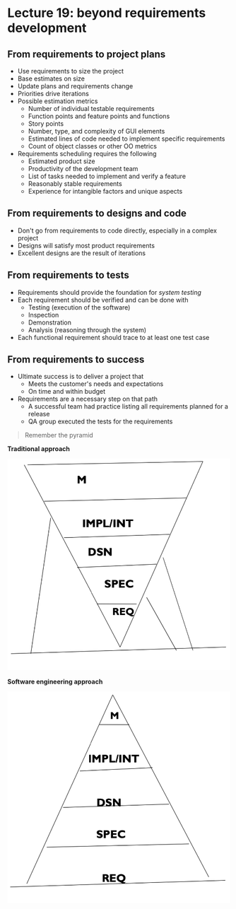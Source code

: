 # Lecture 19: beyond requirements development

## From requirements to project plans

- Use requirements to size the project
- Base estimates on size
- Update plans and requirements change
- Priorities drive iterations
- Possible estimation metrics
  - Number of individual testable requirements
  - Function points and feature points and functions
  - Story points
  - Number, type, and complexity of GUI elements
  - Estimated lines of code needed to implement specific requirements
  - Count of object classes or other OO metrics
- Requirements scheduling requires the following
  - Estimated product size
  - Productivity of the development team
  - List of tasks needed to implement and verify a feature
  - Reasonably stable requirements
  - Experience for intangible factors and unique aspects

## From requirements to designs and code

- Don't go from requirements to code directly, especially in a complex project
- Designs will satisfy most product requirements
- Excellent designs are the result of iterations

## From requirements to tests

- Requirements should provide the foundation for *system testing*
- Each requirement should be verified and can be done with
  - Testing (execution of the software)
  - Inspection
  - Demonstration
  - Analysis (reasoning through the system)
- Each functional requirement should trace to at least one test case

## From requirements to success

- Ultimate success is to deliver a project that
  - Meets the customer's needs and expectations
  - On time and within budget
- Requirements are a necessary step on that path
  - A successful team had practice listing all requirements planned for a release
  - QA group executed the tests for the requirements

> Remember the pyramid

**Traditional approach**

![Wrong pyramid](./figures/traditional-pyramid.png)

**Software engineering approach**

![Right pyramid](./figures/new-pyramid.png)
